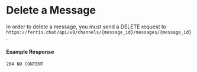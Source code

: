 # Delete a Message

In order to delete a message, you must send a DELETE request to `https://ferris.chat/api/v0/channels/{message_id}/messages/{message_id}`.

#### Example Response

```
204 NO CONTENT
```